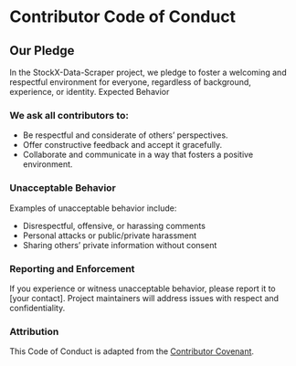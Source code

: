 # Contributor Code of Conduct

## Our Pledge

In the StockX-Data-Scraper project, we pledge to foster a welcoming and respectful environment for everyone, regardless of background, experience, or identity.
Expected Behavior

### We ask all contributors to:

- Be respectful and considerate of others’ perspectives.
- Offer constructive feedback and accept it gracefully.
- Collaborate and communicate in a way that fosters a positive environment.

### Unacceptable Behavior

Examples of unacceptable behavior include:

- Disrespectful, offensive, or harassing comments
- Personal attacks or public/private harassment
- Sharing others’ private information without consent

### Reporting and Enforcement

If you experience or witness unacceptable behavior, please report it to [your contact]. Project maintainers will address issues with respect and confidentiality.

### Attribution
This Code of Conduct is adapted from the [Contributor Covenant](https://www.contributor-covenant.org/).
